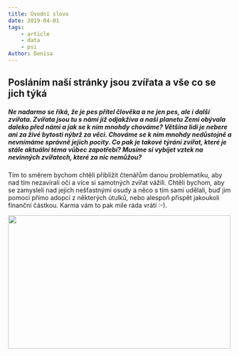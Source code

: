 ```yaml
---
title: Úvodní slovo
date: 2019-04-01
tags: 
    - article
    - data
    - psi
Author: Denisa 
---
```


## Posláním naší stránky jsou zvířata a vše co se jich týká ##
##### Ne nadarmo se říká, že je pes přítel člověka a ne jen pes, ale i další zvířata. Zvířata jsou tu s námi již odjakživa a naši planetu Zemi obývala daleko před námi a jak se k nim mnohdy chováme? Většina lidí je nebere ani za živé bytosti nýbrž za věci. Chováme se k nim mnohdy nedůstojně a nevnímáme správně jejich pocity. Co pak je takové týrání zvířat, které je stále aktuální téma vůbec zapotřebí? Musíme si vybíjet vztek na nevinných zvířatech, které za nic nemůžou? 
Tím to směrem bychom chtěli přiblížit čtenářům danou problematiku, aby nad tím nezavírali oči a více si samotných zvířat vážili. Chtěli bychom, aby se zamysleli nad jejich nešťastnými osudy a něco s tím sami udělali, buď jim pomoci přímo adopcí z některých útulků, nebo alespoň přispět jakoukoli finanční částkou. Karma vám to pak mile ráda vrátí :-).    

<img src="https://img.cncenter.cz/img/20/normal690/3218355_selfie-zvirata-v0.jpg?v=0" width="500" height="300">


